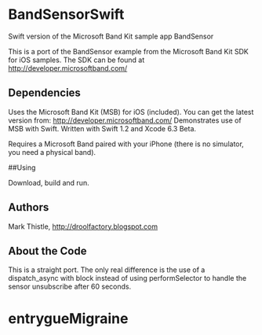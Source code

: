 # BandSensorSwift
Swift version of the Microsoft Band Kit sample app BandSensor

This is a port of the BandSensor example from the Microsoft Band Kit SDK for iOS samples. The SDK can be found at http://developer.microsoftband.com/

## Dependencies

Uses the Microsoft Band Kit (MSB) for iOS (included). You can get the latest version from: http://developer.microsoftband.com/
Demonstrates use of MSB with Swift. Written with Swift 1.2 and Xcode 6.3 Beta.

Requires a Microsoft Band paired with your iPhone (there is no simulator, you need a physical band).

##Using

Download, build and run.

## Authors

Mark Thistle, http://droolfactory.blogspot.com

## About the Code

This is a straight port. The only real difference is the use of a dispatch_async with block instead of using performSelector to handle the sensor unsubscribe after 60 seconds.
# entrygueMigraine
